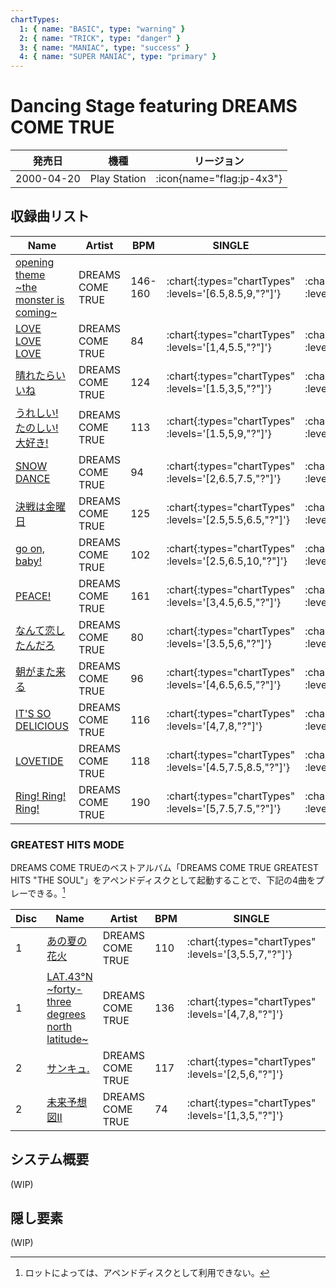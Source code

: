 ```yaml
---
chartTypes:
  1: { name: "BASIC", type: "warning" }
  2: { name: "TRICK", type: "danger" }
  3: { name: "MANIAC", type: "success" }
  4: { name: "SUPER MANIAC", type: "primary" }
---
```


# Dancing Stage featuring DREAMS COME TRUE

|発売日|機種|リージョン|
|------|----|---------|
|2000-04-20|Play Station| :icon{name="flag:jp-4x3"} |

## 収録曲リスト

|Name|Artist|BPM|SINGLE|DOUBLE|COUPLE|
|----|------|---|------|------|------|
|[opening theme \~the monster is coming\~](/playstation-jp/dct/opening-theme)|DREAMS COME TRUE|146-160| :chart{:types="chartTypes" :levels='[6.5,8.5,9,"?"]'} | :chart{:types="chartTypes" :levels='[6.5,10,"?"]'} | :chart{:types="chartTypes" :levels='[6.5,8.5,9]'} |
|[LOVE LOVE LOVE](/playstation-jp/dct/love-love-love)|DREAMS COME TRUE|84| :chart{:types="chartTypes" :levels='[1,4,5.5,"?"]'} | :chart{:types="chartTypes" :levels='[1,4,"?"]'} | :chart{:types="chartTypes" :levels='[1,4,5.5]'} |
|[晴れたらいいね](/playstation-jp/dct/haretara-iine)|DREAMS COME TRUE|124| :chart{:types="chartTypes" :levels='[1.5,3,5,"?"]'} | :chart{:types="chartTypes" :levels='[2,4.5,"?"]'} | :chart{:types="chartTypes" :levels='[1.5,3,5]'} |
|[うれしい! たのしい! 大好き!](/playstation-jp/dct/ureshi-tanoshi-daisuki)|DREAMS COME TRUE|113| :chart{:types="chartTypes" :levels='[1.5,5,9,"?"]'} | :chart{:types="chartTypes" :levels='[3,5,"?"]'} | :chart{:types="chartTypes" :levels='[1.5,5,9]'} |
|[SNOW DANCE](/playstation-jp/dct/snow-dance)|DREAMS COME TRUE|94| :chart{:types="chartTypes" :levels='[2,6.5,7.5,"?"]'} | :chart{:types="chartTypes" :levels='[2,6.5,"?"]'} | :chart{:types="chartTypes" :levels='[2,6.5,7.5]'} |
|[決戦は金曜日](/playstation-jp/dct/kessen-wa-kinyoubi)|DREAMS COME TRUE|125| :chart{:types="chartTypes" :levels='[2.5,5.5,6.5,"?"]'} | :chart{:types="chartTypes" :levels='[3.5,5.5,"?"]'} | :chart{:types="chartTypes" :levels='[2.5,5.5,6.5]'} |
|[go on, baby!](/playstation-jp/dct/go-on-baby)|DREAMS COME TRUE|102| :chart{:types="chartTypes" :levels='[2.5,6.5,10,"?"]'} | :chart{:types="chartTypes" :levels='[3.5,9,"?"]'} | :chart{:types="chartTypes" :levels='[2.5,6.5,10]'} |
|[PEACE!](/playstation-jp/dct/peace)|DREAMS COME TRUE|161| :chart{:types="chartTypes" :levels='[3,4.5,6.5,"?"]'} | :chart{:types="chartTypes" :levels='[2.5,8,"?"]'} | :chart{:types="chartTypes" :levels='[3,4.5,6.5]'} |
|[なんて恋したんだろ](/playstation-jp/dct/nante-koi-shitandaro)|DREAMS COME TRUE|80| :chart{:types="chartTypes" :levels='[3.5,5,6,"?"]'} | :chart{:types="chartTypes" :levels='[4,8,"?"]'} | :chart{:types="chartTypes" :levels='[3.5,5,6]'} |
|[朝がまた来る](/playstation-jp/dct/asa-ga-mata-kuru)|DREAMS COME TRUE|96| :chart{:types="chartTypes" :levels='[4,6.5,6.5,"?"]'} | :chart{:types="chartTypes" :levels='[4.5,6,"?"]'} | :chart{:types="chartTypes" :levels='[4,6.5,6.5]'} |
|[IT'S SO DELICIOUS](/playstation-jp/dct/its-so-delicious)|DREAMS COME TRUE|116| :chart{:types="chartTypes" :levels='[4,7,8,"?"]'} | :chart{:types="chartTypes" :levels='[5,8.5,"?"]'} | :chart{:types="chartTypes" :levels='[4,7,8]'} |
|[LOVETIDE](/playstation-jp/dct/lovetide)|DREAMS COME TRUE|118| :chart{:types="chartTypes" :levels='[4.5,7.5,8.5,"?"]'} | :chart{:types="chartTypes" :levels='[5,8,"?"]'} | :chart{:types="chartTypes" :levels='[4.5,7.5,8.5]'} |
|[Ring! Ring! Ring!](/playstation-jp/dct/ring-ring-ring)|DREAMS COME TRUE|190| :chart{:types="chartTypes" :levels='[5,7.5,7.5,"?"]'} | :chart{:types="chartTypes" :levels='[5.5,7,"?"]'} | :chart{:types="chartTypes" :levels='[5,7.5,7.5]'} |

### GREATEST HITS MODE

DREAMS COME TRUEのベストアルバム「DREAMS COME TRUE GREATEST HITS "THE SOUL"」をアペンドディスクとして起動することで、下記の4曲をプレーできる。[^1]

|Disc|Name|Artist|BPM|SINGLE|DOUBLE|COUPLE|
|----|----|------|---|------|------|------|
|1|[あの夏の花火](/playstation-jp/dct/ano-natsu-no-hanabi)|DREAMS COME TRUE|110| :chart{:types="chartTypes" :levels='[3,5.5,7,"?"]'} | :chart{:types="chartTypes" :levels='[4,6,"?"]'} | :chart{:types="chartTypes" :levels='[3,5.5,7]'} |
|1|[LAT.43°N \~forty-three degrees north latitude\~](/playstation-jp/dct/lat-43n)|DREAMS COME TRUE|136| :chart{:types="chartTypes" :levels='[4,7,8,"?"]'} | :chart{:types="chartTypes" :levels='[5,8.5,"?"]'} | :chart{:types="chartTypes" :levels='[4,7,8]'} |
|2|[サンキュ.](/playstation-jp/dct/thank-you)|DREAMS COME TRUE|117| :chart{:types="chartTypes" :levels='[2,5,6,"?"]'} | :chart{:types="chartTypes" :levels='[3,6,"?"]'} | :chart{:types="chartTypes" :levels='[2,5,6]'} |
|2|[未来予想図II](/playstation-jp/dct/mirai-yosouzu-2)|DREAMS COME TRUE|74| :chart{:types="chartTypes" :levels='[1,3,5,"?"]'} | :chart{:types="chartTypes" :levels='[3,5,"?"]'} | :chart{:types="chartTypes" :levels='[1,3,5]'} |

[^1]: ロットによっては、アペンドディスクとして利用できない。

## システム概要

(WIP)

## 隠し要素

(WIP)
